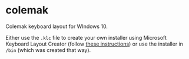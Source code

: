 # colemak
Colemak keyboard layout for WIndows 10.

Either use the `.klc` file to create your own installer using Microsoft Keyboard Layout Creator (follow [these instructions](https://github.com/ColemakMods/mod-dh/tree/master/klc)) or use the installer in `/bin` (which was created that way).
